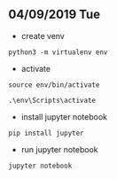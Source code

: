 ## 04/09/2019 Tue
- create venv
```
python3 -m virtualenv env
```

- activate
```
source env/bin/activate
```
```
.\env\Scripts\activate
```

- install jupyter notebook
```
pip install jupyter
```

- run jupyter notebook
```
jupyter notebook
```
